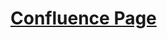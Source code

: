 # [Confluence Page](https://eatelprojects.atlassian.net/wiki/spaces/INEO/pages/1462042628/Lafourche+Parish+Public+Library)

